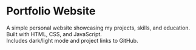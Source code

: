 # Portfolio Website

A simple personal website showcasing my projects, skills, and education.  
Built with HTML, CSS, and JavaScript.  
Includes dark/light mode and project links to GitHub.
